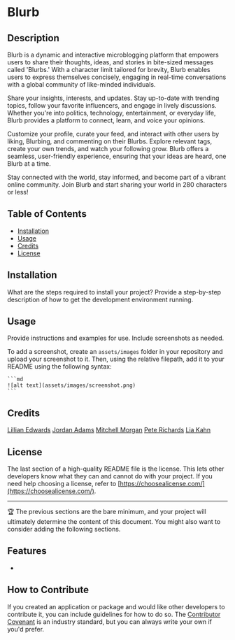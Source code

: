 # Blurb

## Description

Blurb is a dynamic and interactive microblogging platform that empowers users to share their thoughts, ideas, and stories in bite-sized messages called 'Blurbs.' With a character limit tailored for brevity, Blurb enables users to express themselves concisely, engaging in real-time conversations with a global community of like-minded individuals.

Share your insights, interests, and updates. Stay up-to-date with trending topics, follow your favorite influencers, and engage in lively discussions. Whether you're into politics, technology, entertainment, or everyday life, Blurb provides a platform to connect, learn, and voice your opinions.

Customize your profile, curate your feed, and interact with other users by liking, Blurbing, and commenting on their Blurbs. Explore relevant tags, create your own trends, and watch your following grow. Blurb offers a seamless, user-friendly experience, ensuring that your ideas are heard, one Blurb at a time.

Stay connected with the world, stay informed, and become part of a vibrant online community. Join Blurb and start sharing your world in 280 characters or less!

## Table of Contents

- [Installation](#installation)
- [Usage](#usage)
- [Credits](#credits)
- [License](#license)

## Installation

What are the steps required to install your project? Provide a step-by-step description of how to get the development environment running.

## Usage

Provide instructions and examples for use. Include screenshots as needed.

To add a screenshot, create an `assets/images` folder in your repository and upload your screenshot to it. Then, using the relative filepath, add it to your README using the following syntax:

    ```md
    ![alt text](assets/images/screenshot.png)
    ```

## Credits

[Lillian Edwards](https://github.com/lillianedwards)
[Jordan Adams](https://github.com/JMADA257)
[Mitchell Morgan](https://github.com/M1TCH3llM)
[Pete Richards](https://github.com/PRich57)
[Lia Kahn](https://github.com/ljkahn)

## License

The last section of a high-quality README file is the license. This lets other developers know what they can and cannot do with your project. If you need help choosing a license, refer to [https://choosealicense.com/](https://choosealicense.com/).

---

🏆 The previous sections are the bare minimum, and your project will ultimately determine the content of this document. You might also want to consider adding the following sections.

## Features

-

## How to Contribute

If you created an application or package and would like other developers to contribute it, you can include guidelines for how to do so. The [Contributor Covenant](https://www.contributor-covenant.org/) is an industry standard, but you can always write your own if you'd prefer.
